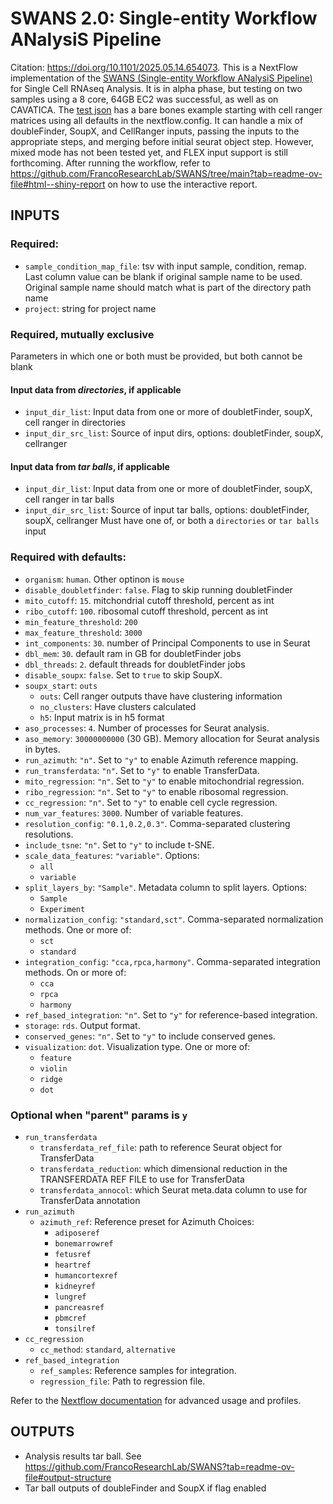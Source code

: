 # SWANS 2.0: Single-entity Workflow ANalysiS Pipeline
Citation: https://doi.org/10.1101/2025.05.14.654073.
This is a NextFlow implementation of the [SWANS (Single-entity Workflow ANalysiS Pipeline)](https://github.com/FrancoResearchLab/SWANS) for Single Cell RNAseq Analysis.
It is in alpha phase, but testing on two samples using a 8 core, 64GB EC2 was successful, as well as on CAVATICA. The [test json](nf/test_inputs/test.json) has a bare bones example starting with cell ranger matrices using all defaults in the nextflow.config.
It can handle a mix of doubleFinder, SoupX, and CellRanger inputs, passing the inputs to the appropriate steps, and merging before initial seurat object step.
However, mixed mode has not been tested yet, and FLEX input support is still forthcoming. 
After running the workflow, refer to https://github.com/FrancoResearchLab/SWANS/tree/main?tab=readme-ov-file#html--shiny-report on how to use the interactive report.

## INPUTS
### Required:
- `sample_condition_map_file`: tsv with input sample, condition, remap. Last column value can be blank if original sample name to be used. Original sample name should match what is part of the directory path name
- `project`: string for project name
### Required, mutually exclusive
Parameters in which one or both must be provided, but both cannot be blank
#### Input data from _directories_, if applicable
- `input_dir_list`: Input data from one or more of doubletFinder, soupX, cell ranger in directories
- `input_dir_src_list`: Source of input dirs, options: doubletFinder, soupX, cellranger
#### Input data from _tar balls_, if applicable
- `input_dir_list`: Input data from one or more of doubletFinder, soupX, cell ranger in tar balls
- `input_dir_src_list`: Source of input tar balls, options: doubletFinder, soupX, cellranger
Must have one of, or both a `directories` or `tar balls` input
### Required with defaults:
- `organism`: `human`. Other optinon is `mouse`
- `disable_doubletfinder`: `false`. Flag to skip running doubletFinder
- `mito_cutoff`:  `15`. mitchondrial cutoff threshold, percent as int
- `ribo_cutoff`: `100`. ribosomal cutoff threshold, percent as int
- `min_feature_threshold`: `200`
- `max_feature_threshold`: `3000`
- `int_components`: `30`. number of Principal Components to use in Seurat
- `dbl_mem`: `30`. default ram in GB for doubletFinder jobs
- `dbl_threads`: `2`. default threads for doubletFinder jobs
- `disable_soupx`: `false`. Set to `true` to skip SoupX.
- `soupx_start`: `outs`
  - `outs`: Cell ranger outputs thave have clustering information
  - `no_clusters`: Have clusters calculated
  - `h5`: Input matrix is in h5 format
- `aso_processes`: `4`. Number of processes for Seurat analysis.
- `aso_memory`: `30000000000` (30 GB). Memory allocation for Seurat analysis in bytes.
- `run_azimuth`: `"n"`. Set to `"y"` to enable Azimuth reference mapping.
- `run_transferdata`: `"n"`. Set to `"y"` to enable TransferData.
- `mito_regression`: `"n"`. Set to `"y"` to enable mitochondrial regression.
- `ribo_regression`: `"n"`. Set to `"y"` to enable ribosomal regression.
- `cc_regression`: `"n"`. Set to `"y"` to enable cell cycle regression.
- `num_var_features`: `3000`. Number of variable features.
- `resolution_config`: `"0.1,0.2,0.3"`. Comma-separated clustering resolutions.
- `include_tsne`: `"n"`. Set to `"y"` to include t-SNE.
- `scale_data_features`: `"variable"`. Options:
  - `all`
  - `variable`
- `split_layers_by`: `"Sample"`. Metadata column to split layers. Options:
  - `Sample`
  - `Experiment`
- `normalization_config`: `"standard,sct"`. Comma-separated normalization methods. One or more of:
  - `sct`
  - `standard`
- `integration_config`: `"cca,rpca,harmony"`. Comma-separated integration methods. On or more of:
  - `cca`
  - `rpca`
  - `harmony`
- `ref_based_integration`: `"n"`. Set to `"y"` for reference-based integration.
- `storage`: `rds`. Output format.
- `conserved_genes`: `"n"`. Set to `"y"` to include conserved genes.
- `visualization`: `dot`. Visualization type. One or more of:
  - `feature`
  - `violin`
  - `ridge`
  - `dot`
### Optional when "parent" params is `y`
- `run_transferdata`
  - `transferdata_ref_file`: path to reference Seurat object for TransferData
  - `transferdata_reduction`: which dimensional reduction in the TRANSFERDATA REF FILE to use for TransferData
  - `transferdata_annocol`: which Seurat meta.data column to use for TransferData annotation
- `run_azimuth`
  - `azimuth_ref`: Reference preset for Azimuth Choices: 
    - `adiposeref`
    - `bonemarrowref`
    - `fetusref`
    - `heartref`
    - `humancortexref`
    - `kidneyref`
    - `lungref`
    - `pancreasref`
    - `pbmcref`
    - `tonsilref`
- `cc_regression`
  - `cc_method`: `standard`, `alternative`
- `ref_based_integration`
  - `ref_samples`: Reference samples for integration.
  - `regression_file`: Path to regression file.

Refer to the [Nextflow documentation](https://www.nextflow.io/docs/latest/) for advanced usage and profiles.

## OUTPUTS
- Analysis results tar ball. See https://github.com/FrancoResearchLab/SWANS?tab=readme-ov-file#output-structure
- Tar ball outputs of doubleFinder and SoupX if flag enabled
